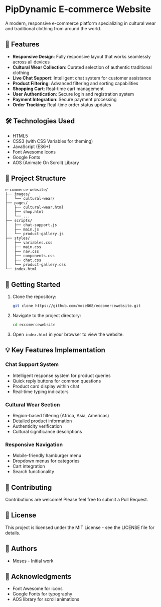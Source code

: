 # PipDynamic E-commerce Website

A modern, responsive e-commerce platform specializing in cultural wear and traditional clothing from around the world.

## 🌟 Features

- **Responsive Design**: Fully responsive layout that works seamlessly across all devices
- **Cultural Wear Collection**: Curated selection of authentic traditional clothing
- **Live Chat Support**: Intelligent chat system for customer assistance
- **Product Filtering**: Advanced filtering and sorting capabilities
- **Shopping Cart**: Real-time cart management
- **User Authentication**: Secure login and registration system
- **Payment Integration**: Secure payment processing
- **Order Tracking**: Real-time order status updates

## 🛠️ Technologies Used

- HTML5
- CSS3 (with CSS Variables for theming)
- JavaScript (ES6+)
- Font Awesome Icons
- Google Fonts
- AOS (Animate On Scroll) Library

## 📁 Project Structure

```
e-commerce-website/
├── images/
│   └── cultural-wear/
├── pages/
│   ├── cultural-wear.html
│   ├── shop.html
│   └── ...
├── scripts/
│   ├── chat-support.js
│   ├── main.js
│   └── product-gallery.js
├── styles/
│   ├── variables.css
│   ├── main.css
│   ├── nav.css
│   ├── components.css
│   ├── chat.css
│   └── product-gallery.css
└── index.html
```

## 🚀 Getting Started

1. Clone the repository:
   ```bash
   git clone https://github.com/mose868/eccomercewebsite.git
   ```

2. Navigate to the project directory:
   ```bash
   cd eccomercewebsite
   ```

3. Open `index.html` in your browser to view the website.

## 💡 Key Features Implementation

### Chat Support System
- Intelligent response system for product queries
- Quick reply buttons for common questions
- Product card display within chat
- Real-time typing indicators

### Cultural Wear Section
- Region-based filtering (Africa, Asia, Americas)
- Detailed product information
- Authenticity verification
- Cultural significance descriptions

### Responsive Navigation
- Mobile-friendly hamburger menu
- Dropdown menus for categories
- Cart integration
- Search functionality

## 🤝 Contributing

Contributions are welcome! Please feel free to submit a Pull Request.

## 📝 License

This project is licensed under the MIT License - see the LICENSE file for details.

## 👥 Authors

- Moses - Initial work

## 🙏 Acknowledgments

- Font Awesome for icons
- Google Fonts for typography
- AOS library for scroll animations 
